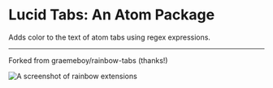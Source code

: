 # Lucid Tabs: An Atom Package

Adds color to the text of atom tabs using regex expressions.

--------------------------

Forked from graemeboy/rainbow-tabs (thanks!)

![A screenshot of rainbow extensions](https://raw.githubusercontent.com/nmai/lucid-tabs/master/resources/screenshot1.png)

